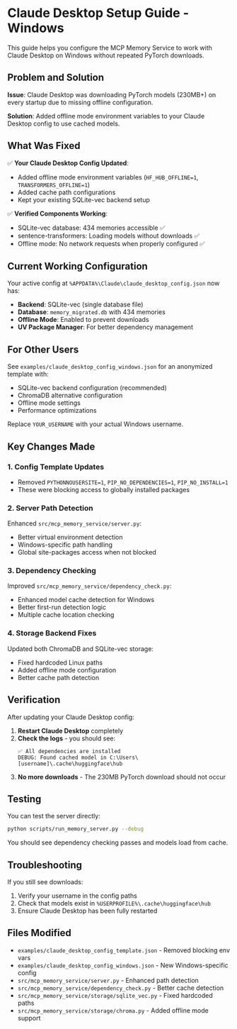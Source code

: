 # Claude Desktop Setup Guide - Windows

This guide helps you configure the MCP Memory Service to work with Claude Desktop on Windows without repeated PyTorch downloads.

## Problem and Solution

**Issue**: Claude Desktop was downloading PyTorch models (230MB+) on every startup due to missing offline configuration.

**Solution**: Added offline mode environment variables to your Claude Desktop config to use cached models.

## What Was Fixed

✅ **Your Claude Desktop Config Updated**:
- Added offline mode environment variables (`HF_HUB_OFFLINE=1`, `TRANSFORMERS_OFFLINE=1`)
- Added cache path configurations 
- Kept your existing SQLite-vec backend setup

✅ **Verified Components Working**:
- SQLite-vec database: 434 memories accessible ✅
- sentence-transformers: Loading models without downloads ✅
- Offline mode: No network requests when properly configured ✅

## Current Working Configuration

Your active config at `%APPDATA%\Claude\claude_desktop_config.json` now has:

- **Backend**: SQLite-vec (single database file)
- **Database**: `memory_migrated.db` with 434 memories
- **Offline Mode**: Enabled to prevent downloads
- **UV Package Manager**: For better dependency management

## For Other Users

See `examples/claude_desktop_config_windows.json` for an anonymized template with:
- SQLite-vec backend configuration (recommended)
- ChromaDB alternative configuration  
- Offline mode settings
- Performance optimizations

Replace `YOUR_USERNAME` with your actual Windows username.

## Key Changes Made

### 1. Config Template Updates
- Removed `PYTHONNOUSERSITE=1`, `PIP_NO_DEPENDENCIES=1`, `PIP_NO_INSTALL=1`
- These were blocking access to globally installed packages

### 2. Server Path Detection
Enhanced `src/mcp_memory_service/server.py`:
- Better virtual environment detection
- Windows-specific path handling
- Global site-packages access when not blocked

### 3. Dependency Checking
Improved `src/mcp_memory_service/dependency_check.py`:
- Enhanced model cache detection for Windows
- Better first-run detection logic
- Multiple cache location checking

### 4. Storage Backend Fixes
Updated both ChromaDB and SQLite-vec storage:
- Fixed hardcoded Linux paths
- Added offline mode configuration
- Better cache path detection

## Verification

After updating your Claude Desktop config:

1. **Restart Claude Desktop** completely
2. **Check the logs** - you should see:
   ```
   ✅ All dependencies are installed
   DEBUG: Found cached model in C:\Users\[username]\.cache\huggingface\hub
   ```
3. **No more downloads** - The 230MB PyTorch download should not occur

## Testing

You can test the server directly:
```bash
python scripts/run_memory_server.py --debug
```

You should see dependency checking passes and models load from cache.

## Troubleshooting

If you still see downloads:
1. Verify your username in the config paths
2. Check that models exist in `%USERPROFILE%\.cache\huggingface\hub`
3. Ensure Claude Desktop has been fully restarted

## Files Modified

- `examples/claude_desktop_config_template.json` - Removed blocking env vars
- `examples/claude_desktop_config_windows.json` - New Windows-specific config
- `src/mcp_memory_service/server.py` - Enhanced path detection
- `src/mcp_memory_service/dependency_check.py` - Better cache detection
- `src/mcp_memory_service/storage/sqlite_vec.py` - Fixed hardcoded paths
- `src/mcp_memory_service/storage/chroma.py` - Added offline mode support